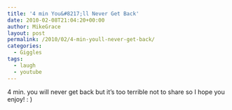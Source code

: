 ```yaml
---
title: '4 min You&#8217;ll Never Get Back'
date: 2010-02-08T21:04:20+00:00
author: MikeGrace
layout: post
permalink: /2010/02/4-min-youll-never-get-back/
categories:
  - Giggles
tags:
  - laugh
  - youtube
---
```

4 min. you will never get back but it&#8217;s too terrible not to share so I hope you enjoy! : )